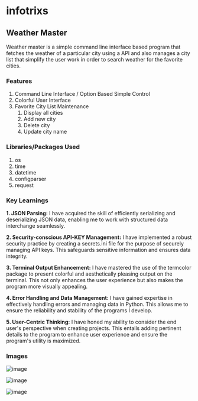 # infotrixs
## Weather Master
Weather master is a simple command line interface based program that fetches the weather of a particular city using a API and also manages a city list that simplify the user work in order to search weather for the favorite cities.

### Features
1. Command Line Interface / Option Based Simple Control
2. Colorful User Interface
3. Favorite City List Maintenance
     1. Display all cities
     2. Add new city
     3. Delete city
     4. Update city name

### Libraries/Packages Used
1. os
2. time
3. datetime
4. configparser
5. request

### Key Learnings
**1. JSON Parsing:**
I have acquired the skill of efficiently serializing and deserializing JSON data, enabling me to work with structured data interchange seamlessly.

**2. Security-conscious API-KEY Management:**
I have implemented a robust security practice by creating a secrets.ini file for the purpose of securely managing API keys. This safeguards sensitive information and ensures data integrity.

**3. Terminal Output Enhancement:**
I have mastered the use of the termcolor package to present colorful and aesthetically pleasing output on the terminal. This not only enhances the user experience but also makes the program more visually appealing.

**4. Error Handling and Data Management:**
I have gained expertise in effectively handling errors and managing data in Python. This allows me to ensure the reliability and stability of the programs I develop.

**5. User-Centric Thinking:** 
I have honed my ability to consider the end user's perspective when creating projects. This entails adding pertinent details to the program to enhance user experience and ensure the program's utility is maximized.


### Images
![image](https://github.com/dev-world-rohit/infotrixs/assets/136791205/8aeb7dff-9a5a-415d-b6fe-f398ab09bea2)

![image](https://github.com/dev-world-rohit/infotrixs/assets/136791205/c1740b85-48a8-4557-b4b4-a67bbbe6f3df)

![image](https://github.com/dev-world-rohit/infotrixs/assets/136791205/d5533426-a3be-4484-b8e2-5b3400a9378d)


